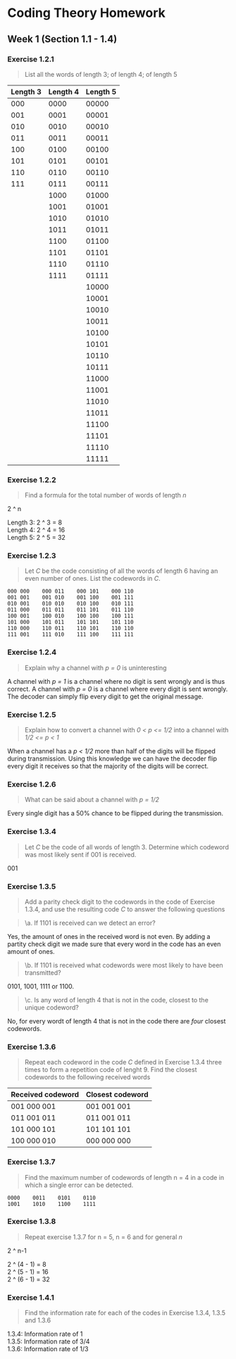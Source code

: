 # Coding Theory Homework

## Week 1 (Section 1.1 - 1.4)

### Exercise 1.2.1

> List all the words of length 3; of length 4; of length 5

| Length 3 | Length 4 | Length 5 |
| -------- | -------- | -------- |
| 000      | 0000     | 00000    |
| 001      | 0001     | 00001    |
| 010      | 0010     | 00010    |
| 011      | 0011     | 00011    |
| 100      | 0100     | 00100    |
| 101      | 0101     | 00101    |
| 110      | 0110     | 00110    |
| 111      | 0111     | 00111    |
|          | 1000     | 01000    |
|          | 1001     | 01001    |
|          | 1010     | 01010    |
|          | 1011     | 01011    |
|          | 1100     | 01100    |
|          | 1101     | 01101    |
|          | 1110     | 01110    |
|          | 1111     | 01111    |
|          |          | 10000    |
|          |          | 10001    |
|          |          | 10010    |
|          |          | 10011    |
|          |          | 10100    |
|          |          | 10101    |
|          |          | 10110    |
|          |          | 10111    |
|          |          | 11000    |
|          |          | 11001    |
|          |          | 11010    |
|          |          | 11011    |
|          |          | 11100    |
|          |          | 11101    |
|          |          | 11110    |
|          |          | 11111    |

### Exercise 1.2.2

> Find a formula for the total number of words of length _n_

2 ^ n

Length 3: 2 ^ 3 = 8  
Length 4: 2 ^ 4 = 16  
Length 5: 2 ^ 5 = 32  

### Exercise 1.2.3

> Let _C_ be the code consisting of all the words of length 6 having an even number of ones. List the codewords in _C_.

```
000 000    000 011    000 101    000 110
001 001    001 010    001 100    001 111
010 001    010 010    010 100    010 111
011 000    011 011    011 101    011 110
100 001    100 010    100 100    100 111
101 000    101 011    101 101    101 110
110 000    110 011    110 101    110 110
111 001    111 010    111 100    111 111
```

### Exercise 1.2.4

> Explain why a channel with _p = 0_ is uninteresting

A channel with _p = 1_ is a channel where no digit is sent wrongly and is thus correct. A channel with _p = 0_ is a channel where every digit is sent wrongly. The decoder can simply flip every digit to get the original message.

### Exercise 1.2.5

> Explain how to convert a channel with _0 < p <= 1/2_ into a channel with _1/2 <= p < 1_

When a channel has a _p < 1/2_ more than half of the digits will be flipped during transmission. Using this knowledge we can have the decoder flip every digit it receives so that the majority of the digits will be correct. 

### Exercise 1.2.6

> What can be said about a channel with _p = 1/2_

Every single digit has a 50% chance to be flipped during the transmission.

### Exercise 1.3.4 

> Let _C_ be the code of all words of length 3. Determine which codeword was most likely sent if 001 is received.

001

### Exercise 1.3.5

> Add a parity check digit to the codewords in the code of Exercise 1.3.4, and use the resulting code _C_ to answer the following questions

> \a. If 1101 is received can we detect an error?

Yes, the amount of ones in the received word is not even. By adding a partity check digit we made sure that every word in the code has an even amount of ones.

> \b. If 1101 is received what codewords were most likely to have been transmitted?

0101, 1001, 1111 or 1100.

> \c. Is any word of length 4 that is not in the code, closest to the unique codeword?

No, for every wordt of length 4 that is not in the code there are _four_ closest codewords.

### Exercise 1.3.6

> Repeat each codeword in the code _C_ defined in Exercise 1.3.4 three times to form a repetition code of lenght 9. Find the closest codewords to the following received words

| Received codeword | Closest codeword |
| ----------------- | ---------------- |
| 001 000 001       | 001 001 001      |
| 011 001 011       | 011 001 011      |
| 101 000 101       | 101 101 101      |
| 100 000 010       | 000 000 000      |

### Exercise 1.3.7

> Find the maximum number of codewords of length n = 4 in a code in which a single error can be detected.

```
0000    0011    0101    0110
1001    1010    1100    1111
```

### Exercise 1.3.8

> Repeat exercise 1.3.7 for n = 5, n = 6 and for general _n_

2 ^ n-1

2 ^ (4 - 1) = 8  
2 ^ (5 - 1) = 16  
2 ^ (6 - 1) = 32  

### Exercise 1.4.1

> Find the information rate for each of the codes in Exercise 1.3.4, 1.3.5 and 1.3.6

1.3.4: Information rate of 1  
1.3.5: Information rate of 3/4  
1.3.6: Information rate of 1/3  
